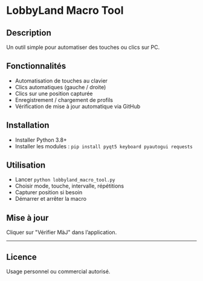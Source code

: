 # LobbyLand Macro Tool

## Description
Un outil simple pour automatiser des touches ou clics sur PC.

## Fonctionnalités
- Automatisation de touches au clavier
- Clics automatiques (gauche / droite)
- Clics sur une position capturée
- Enregistrement / chargement de profils
- Vérification de mise à jour automatique via GitHub

## Installation
- Installer Python 3.8+
- Installer les modules : `pip install pyqt5 keyboard pyautogui requests`

## Utilisation
- Lancer `python lobbyland_macro_tool.py`
- Choisir mode, touche, intervalle, répétitions
- Capturer position si besoin
- Démarrer et arrêter la macro

## Mise à jour
Cliquer sur "Vérifier MàJ" dans l’application.

---

## Licence
Usage personnel ou commercial autorisé.
